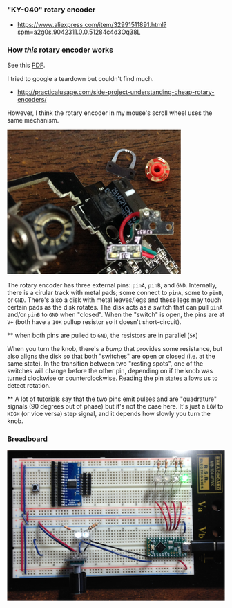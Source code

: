 ### "KY-040" rotary encoder
* https://www.aliexpress.com/item/32991511891.html?spm=a2g0s.9042311.0.0.51284c4d3Oq38L

### How *this* rotary encoder works
See this [PDF](Rotary%20Encoder.pdf).

I tried to google a teardown but couldn't find much.
* http://practicalusage.com/side-project-understanding-cheap-rotary-encoders/

However, I think the rotary encoder in my mouse's scroll wheel uses the same mechanism.

![](deathadder_rotary_encoder.png)

The rotary encoder has three external pins: `pinA`, `pinB`, and `GND`. Internally, there is a cirular track with metal pads; some connect to `pinA`, some to `pinB`, or `GND`. There's also a disk with metal leaves/legs and these legs may touch certain pads as the disk rotates. The disk acts as a switch that can pull `pinA` and/or `pinB` to `GND` when "closed". When the "switch" is open, the pins are at `V+` (both have a `10K` pullup resistor so it doesn't short-circuit).

** when both pins are pulled to `GND`, the resistors are in parallel (`5K`)

When you turn the knob, there's a *bump* that provides some resistance, but also aligns the disk so that both "switches" are open or closed (i.e. at the same state). In the transition between two "resting spots", one of the switches will change before the other pin, depending on if the knob was turned clockwise or counterclockwise. Reading the pin states allows us to detect rotation.

** A lot of tutorials say that the two pins emit pulses and are "quadrature" signals (90 degrees out of phase) but it's not the case here. It's just a `LOW` to `HIGH` (or vice versa) step signal, and it depends how slowly you turn the knob.

### Breadboard
![](breadboard.jpg)
